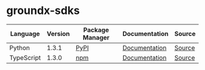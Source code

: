 # groundx-sdks

|Language|Version|Package Manager|Documentation|Source|
|-|-|-|-|-|
|Python|1.3.1|[PyPI](https://pypi.org/project/groundx-python-sdk/1.3.1)|[Documentation](https://github.com/groundxai/groundx-sdks/tree/main/sdks/python/blob//README.md)|[Source](https://github.com/groundxai/groundx-sdks/tree/main/sdks/python)|
|TypeScript|1.3.0|[npm](https://www.npmjs.com/package/groundx-typescript-sdk/v/1.3.0)|[Documentation](https://github.com/groundxai/groundx-sdks/tree/main/sdks/typescript/blob//README.md)|[Source](https://github.com/groundxai/groundx-sdks/tree/main/sdks/typescript)|